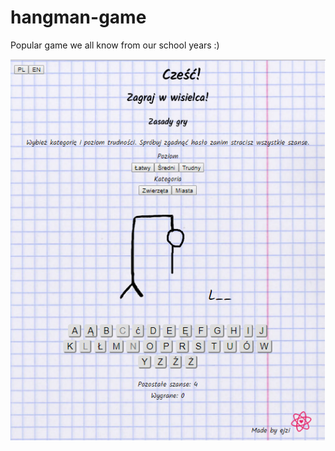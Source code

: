 # hangman-game

Popular game we all know from our school years :)

![img](images/HowDoesItLookLike.png)